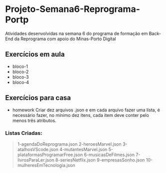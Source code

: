 # Projeto-Semana6-Reprograma-Portp
Atividades desenvolvidas na semana 6 do programa de formação em Back-End da Reprograma com apoio do Minas-Porto Digital

## Exercícios em aula
- bloco-1
- bloco-2
- bloco-3
- bloco-4

## Exercícios para casa
- homework
Criar dez arquivos .json e em cada arquivo fazer uma lista, é necessário fazer, no mínimo dez itens, 
cada item deve conter pelo menos três atributos. 

### Listas Criadas:
> 1-agendaDoReprograma.json
> 2-heroesMarvel.json
3-atalhosVScode.json
4-mutantesMarvel.json
5-plataformasProgramarFree.json
6-musicasDeFilmes.json
7-livrosParaLer.json
8-seriesNetflix.json
9-empresasSonho.json
10-mulheresEmTecnologia.json

